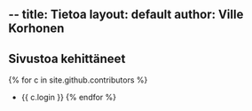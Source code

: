 --
title: Tietoa
layout: default
author: Ville Korhonen
--

## Sivustoa kehittäneet
{% for c in site.github.contributors %}
 - {{ c.login }}
{% endfor %}
